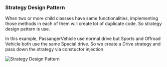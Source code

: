 ### Strategy Design Pattern

When two or more child classses have same functionalities, implementing those methods in each of them will create lot of duplicate code. So strategy design pattern is use.

In this example, PassangerVehicle use normal drive but Sports and Offroad Vehicle both use the same Special drive. So we create a Drive strategy and pass down the strategy via constuctor injection
  
![Strategy Design Pattern](https://github.com/akash-kmr/lld/assets/27440899/09f2f03c-a0e0-44ad-a5d4-12f1de299ccd)
